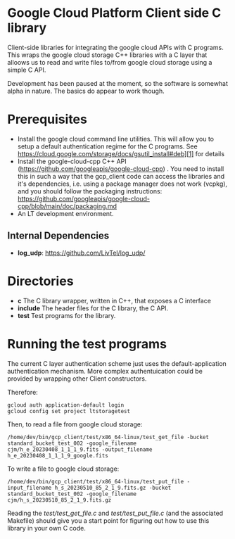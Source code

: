 # Google Cloud Platform Client side C library

Client-side libraries for integrating the google cloud APIs with C programs.
This wraps the google cloud storage C++ libraries with a C layer that alloows us to
read and write files to/from google cloud storage using a simple C API.

Development has been paused at the moment, so the software is somewhat alpha in nature. The basics do appear to work though.

# Prerequisites

- Install the google cloud command line utilities. This will allow you to setup a default authentication regime for the C programs. See https://cloud.google.com/storage/docs/gsutil_install#deb][1] for details
- Install the google-cloud-cpp C++ API (https://github.com/googleapis/google-cloud-cpp) . You need to install this in such a way that the gcp_client code can access the libraries and it's dependencies, i.e. using a package manager does not work (vcpkg), and you should follow the packaging instructions:  https://github.com/googleapis/google-cloud-cpp/blob/main/doc/packaging.md
- An LT development environment.

## Internal Dependencies

- **log_udp**: https://github.com/LivTel/log_udp/

# Directories

- **c** The C library wrapper, written in C++, that exposes a C interface
- **include** The header files for the C library, the C API.
- **test** Test programs for the library.

# Running the test programs

The current C layer authentication scheme just uses the default-application authentication mechanism. More complex authentuication could be provided by wrapping other Client constructors.

Therefore:

```
gcloud auth application-default login
gcloud config set project ltstoragetest
```

Then, to read a file from google cloud storage:

```
/home/dev/bin/gcp_client/test/x86_64-linux/test_get_file -bucket standard_bucket_test_002 -google_filename cjm/h_e_20230408_1_1_1_9.fits -output_filename h_e_20230408_1_1_1_9_google.fits 
```

To write a file to google cloud storage:

```
/home/dev/bin/gcp_client/test/x86_64-linux/test_put_file -input_filename h_s_20230510_85_2_1_9.fits.gz -bucket standard_bucket_test_002 -google_filename cjm/h_s_20230510_85_2_1_9.fits.gz
```

Reading the *test/test_get_file.c* and *test/test_put_file.c* (and the associated Makefile) should give you a start point for figuring out how to use this library in your own C code.
